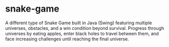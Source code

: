 # snake-game
A different type of Snake Game built in Java (Swing) featuring multiple universes, obstacles, and a win condition beyond survival. Progress through universes by eating apples, enter black holes to travel between them, and face increasing challenges until reaching the final universe.
